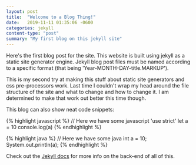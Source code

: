```yaml
---
layout: post
title:  "Welcome to a Blog Thing!"
date:   2019-11-11 01:35:06 -0600
categories: jekyll
content-type: "post"
summary: "My first blog on this jekyll site"
---
```


Here's the first blog post for the site. This website is built using jekyll as a static site generator engine. Jekyll blog post files must be named according to a specific format (that being 'Year-MONTH-DAY-title.MARKUP').

This is my second try at making this stuff about static site generators and css pre-processors work. Last time I couldn't wrap my head around the file structure of the site and what to change and how to change it. I am determined to make that work out better this time though.

This blog can also show neat code snippets:

{% highlight javascript %}
// Here we have some javascript
'use strict'
let a = 10
console.log(a)
{% endhighlight %}

{% highlight java %}
// Here we have some java
int a = 10;
System.out.println(a);
{% endhighlight %}

Check out the [Jekyll docs][jekyll-docs] for more info on the back-end of all of this.

[jekyll-docs]: https://jekyllrb.com/docs/home
[jekyll-gh]:   https://github.com/jekyll/jekyll
[jekyll-talk]: https://talk.jekyllrb.com/
